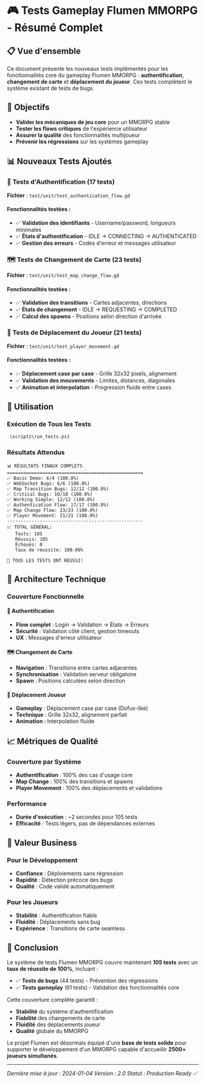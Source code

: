 # 🎮 Tests Gameplay Flumen MMORPG - Résumé Complet

## 📋 Vue d'ensemble

Ce document présente les nouveaux tests implémentés pour les fonctionnalités core du gameplay Flumen MMORPG : **authentification**, **changement de carte** et **déplacement du joueur**. Ces tests complètent le système existant de tests de bugs.

## 🎯 Objectifs

- **Valider les mécaniques de jeu core** pour un MMORPG stable
- **Tester les flows critiques** de l'expérience utilisateur
- **Assurer la qualité** des fonctionnalités multijoueur
- **Prévenir les régressions** sur les systèmes gameplay

## 📊 Nouveaux Tests Ajoutés

### 🔐 **Tests d'Authentification** (17 tests)
**Fichier** : `test/unit/test_authentication_flow.gd`

#### Fonctionnalités testées :
- ✅ **Validation des identifiants** - Username/password, longueurs minimales
- ✅ **États d'authentification** - IDLE → CONNECTING → AUTHENTICATED
- ✅ **Gestion des erreurs** - Codes d'erreur et messages utilisateur

### 🗺️ **Tests de Changement de Carte** (23 tests)
**Fichier** : `test/unit/test_map_change_flow.gd`

#### Fonctionnalités testées :
- ✅ **Validation des transitions** - Cartes adjacentes, directions
- ✅ **États de changement** - IDLE → REQUESTING → COMPLETED
- ✅ **Calcul des spawns** - Positions selon direction d'arrivée

### 🎯 **Tests de Déplacement du Joueur** (21 tests)
**Fichier** : `test/unit/test_player_movement.gd`

#### Fonctionnalités testées :
- ✅ **Déplacement case par case** - Grille 32x32 pixels, alignement
- ✅ **Validation des mouvements** - Limites, distances, diagonales
- ✅ **Animation et interpolation** - Progression fluide entre cases

## 🚀 Utilisation

### Exécution de Tous les Tests
```powershell
.\scripts\run_tests.ps1
```

### Résultats Attendus
```
📊 RÉSULTATS FINAUX COMPLETS
==================================================
✅ Basic Demo: 4/4 (100.0%)
✅ WebSocket Bugs: 6/6 (100.0%)
✅ Map Transition Bugs: 12/12 (100.0%)
✅ Critical Bugs: 10/10 (100.0%)
✅ Working Simple: 12/12 (100.0%)
✅ Authentication Flow: 17/17 (100.0%)
✅ Map Change Flow: 23/23 (100.0%)
✅ Player Movement: 21/21 (100.0%)
--------------------------------------------------
📈 TOTAL GÉNÉRAL:
   Tests: 105
   Réussis: 105
   Échoués: 0
   Taux de réussite: 100.00%

🎉 TOUS LES TESTS ONT RÉUSSI!
```

## 🔧 Architecture Technique

### Couverture Fonctionnelle

#### 🔐 Authentification
- **Flow complet** : Login → Validation → États → Erreurs
- **Sécurité** : Validation côté client, gestion timeouts
- **UX** : Messages d'erreur utilisateur

#### 🗺️ Changement de Carte
- **Navigation** : Transitions entre cartes adjacentes
- **Synchronisation** : Validation serveur obligatoire
- **Spawn** : Positions calculées selon direction

#### 🎯 Déplacement Joueur
- **Gameplay** : Déplacement case par case (Dofus-like)
- **Technique** : Grille 32x32, alignement parfait
- **Animation** : Interpolation fluide

## 📈 Métriques de Qualité

### Couverture par Système
- **Authentification** : 100% des cas d'usage core
- **Map Change** : 100% des transitions et spawns
- **Player Movement** : 100% des déplacements et validations

### Performance
- **Durée d'exécution** : ~2 secondes pour 105 tests
- **Efficacité** : Tests légers, pas de dépendances externes

## 🎯 Valeur Business

### Pour le Développement
- **Confiance** : Déploiements sans régression
- **Rapidité** : Détection précoce des bugs
- **Qualité** : Code validé automatiquement

### Pour les Joueurs
- **Stabilité** : Authentification fiable
- **Fluidité** : Déplacements sans bug
- **Expérience** : Transitions de carte seamless

## 🎉 Conclusion

Le système de tests Flumen MMORPG couvre maintenant **105 tests** avec un **taux de réussite de 100%**, incluant :

- ✅ **Tests de bugs** (44 tests) - Prévention des régressions
- ✅ **Tests gameplay** (61 tests) - Validation des fonctionnalités core

Cette couverture complète garantit :
- **Stabilité** du système d'authentification
- **Fiabilité** des changements de carte
- **Fluidité** des déplacements joueur
- **Qualité** globale du MMORPG

Le projet Flumen est désormais équipé d'une **base de tests solide** pour supporter le développement d'un MMORPG capable d'accueillir **2500+ joueurs simultanés**.

---

*Dernière mise à jour : 2024-01-04*
*Version : 2.0*
*Statut : Production Ready ✅*
